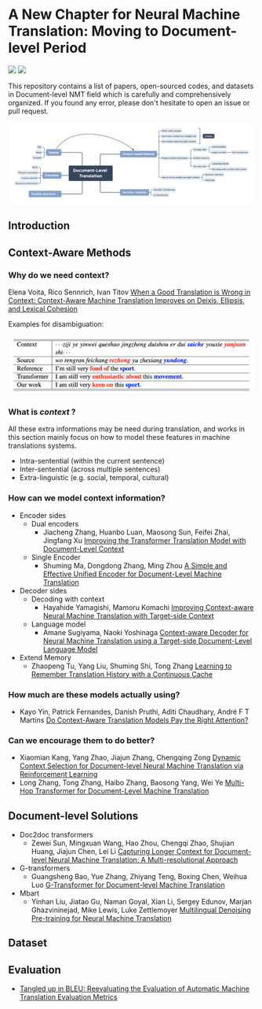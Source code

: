 # A New Chapter for Neural Machine Translation: Moving to Document-level Period

![](https://img.shields.io/badge/Status-building-brightgreen) ![](https://img.shields.io/badge/PRs-Welcome-red) 

This repository contains a list of papers, open-sourced codes, and datasets in Document-level NMT field which is carefully and comprehensively organized. If you found any error, please don't hesitate to open an issue or pull request.

![mind](dlt.png)

## Introduction

## Context-Aware Methods

### Why do we need context?

Elena Voita, Rico Sennrich, Ivan Titov [When a Good Translation is Wrong in Context: Context-Aware Machine Translation Improves on Deixis, Ellipsis, and Lexical Cohesion](https://dx.doi.org/10.18653/v1/p19-1116)

Examples for disambiguation:

![examples](ex.png)
### What is _context_ ?

All these extra informations may be need during translation, and works in this section mainly focus on how to model these features in machine translations systems.

* Intra-sentential (within the current sentence)
* Inter-sentential (across multiple sentences)
* Extra-linguistic (e.g. social, temporal, cultural)

### How can we model context information?

* Encoder sides
  * Dual encoders
    * Jiacheng Zhang, Huanbo Luan, Maosong Sun, Feifei Zhai, Jingfang Xu [Improving the Transformer Translation Model with Document-Level Context](https://dx.doi.org/10.18653/v1/d18-1049)
  * Single Encoder
    * Shuming Ma, Dongdong Zhang, Ming Zhou [A Simple and Effective Unified Encoder for Document-Level Machine Translation](https://dx.doi.org/10.18653/v1/2020.acl-main.321)
* Decoder sides
  * Decoding with context
    * Hayahide Yamagishi, Mamoru Komachi [Improving Context-aware Neural Machine Translation with Target-side Context](https://arxiv.org/abs/1909.00531)
  * Language model
    * Amane Sugiyama, Naoki Yoshinaga [Context-aware Decoder for Neural Machine Translation using a Target-side Document-Level Language Model](https://arxiv.org/abs/2010.12827)
* Extend Memory
  * Zhaopeng Tu, Yang Liu, Shuming Shi, Tong Zhang [Learning to Remember Translation History with a Continuous Cache](https://arxiv.org/abs/1711.09367)

### How much are these models actually using?

* Kayo Yin, Patrick Fernandes, Danish Pruthi, Aditi Chaudhary, André F T Martins [Do Context-Aware Translation Models Pay the Right Attention?](https://arxiv.org/abs/2105.06977)

### Can we encourage them to do better?

* Xiaomian Kang, Yang Zhao, Jiajun Zhang, Chengqing Zong [Dynamic Context Selection for Document-level Neural Machine Translation via Reinforcement Learning](https://arxiv.org/abs/2010.04314)
* Long Zhang, Tong Zhang, Haibo Zhang, Baosong Yang, Wei Ye [Multi-Hop Transformer for Document-Level Machine Translation](https://dx.doi.org/10.18653/v1/2021.naacl-main.309)

## Document-level Solutions

* Doc2doc transformers
  * Zewei Sun, Mingxuan Wang, Hao Zhou, Chengqi Zhao, Shujian Huang, Jiajun Chen, Lei Li [Capturing Longer Context for Document-level Neural Machine Translation: A Multi-resolutional Approach](https://arxiv.org/pdf/2010.08961.pdf)
* G-transformers
  * Guangsheng Bao, Yue Zhang, Zhiyang Teng, Boxing Chen, Weihua Luo [G-Transformer for Document-level Machine Translation](https://arxiv.org/abs/2105.14761)
* Mbart
  * Yinhan Liu, Jiatao Gu, Naman Goyal, Xian Li, Sergey Edunov, Marjan Ghazvininejad, Mike Lewis, Luke Zettlemoyer [Multilingual Denoising Pre-training for Neural Machine Translation](https://arxiv.org/abs/2001.08210)

## Dataset

## Evaluation

* [Tangled up in BLEU: Reevaluating the Evaluation of Automatic Machine Translation Evaluation Metrics](https://dx.doi.org/10.18653/v1/2020.acl-main.448)